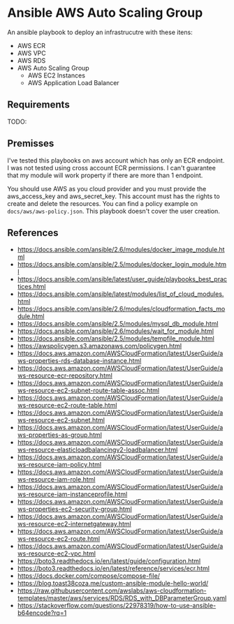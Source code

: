 # Ansible AWS Auto Scaling Group

An ansible playbook to deploy an infrastrucutre with these itens:

- AWS ECR
- AWS VPC
- AWS RDS
- AWS Auto Scaling Group
  - AWS EC2 Instances
  - AWS Application Load Balancer

## Requirements

TODO:

## Premisses

I've tested this playbooks on aws account which has only an ECR endpoint. I was not tested using cross account ECR permissions. I can't guarantee that my module will work property if there are more than 1 endpoint.

You should use AWS as you cloud provider and you must provide the aws_access_key and aws_secret_key. This account must has the rights to create and delete the resources. You can find a policy example on `docs/aws/aws-policy.json`. This playbook doesn't cover the user creation.

## References

- https://docs.ansible.com/ansible/2.6/modules/docker_image_module.html
- https://docs.ansible.com/ansible/2.5/modules/docker_login_module.html
- https://docs.ansible.com/ansible/latest/user_guide/playbooks_best_practices.html
- https://docs.ansible.com/ansible/latest/modules/list_of_cloud_modules.html
- https://docs.ansible.com/ansible/2.6/modules/cloudformation_facts_module.html
- https://docs.ansible.com/ansible/2.5/modules/mysql_db_module.html
- https://docs.ansible.com/ansible/2.6/modules/wait_for_module.html
- https://docs.ansible.com/ansible/2.5/modules/tempfile_module.html
- https://awspolicygen.s3.amazonaws.com/policygen.html
- https://docs.aws.amazon.com/AWSCloudFormation/latest/UserGuide/aws-properties-rds-database-instance.html
- https://docs.aws.amazon.com/AWSCloudFormation/latest/UserGuide/aws-resource-ecr-repository.html
- https://docs.aws.amazon.com/AWSCloudFormation/latest/UserGuide/aws-resource-ec2-subnet-route-table-assoc.html
- https://docs.aws.amazon.com/AWSCloudFormation/latest/UserGuide/aws-resource-ec2-route-table.html
- https://docs.aws.amazon.com/AWSCloudFormation/latest/UserGuide/aws-resource-ec2-subnet.html
- https://docs.aws.amazon.com/AWSCloudFormation/latest/UserGuide/aws-properties-as-group.html
- https://docs.aws.amazon.com/AWSCloudFormation/latest/UserGuide/aws-resource-elasticloadbalancingv2-loadbalancer.html
- https://docs.aws.amazon.com/AWSCloudFormation/latest/UserGuide/aws-resource-iam-policy.html
- https://docs.aws.amazon.com/AWSCloudFormation/latest/UserGuide/aws-resource-iam-role.html
- https://docs.aws.amazon.com/AWSCloudFormation/latest/UserGuide/aws-resource-iam-instanceprofile.html
- https://docs.aws.amazon.com/AWSCloudFormation/latest/UserGuide/aws-properties-ec2-security-group.html
- https://docs.aws.amazon.com/AWSCloudFormation/latest/UserGuide/aws-resource-ec2-internetgateway.html
- https://docs.aws.amazon.com/AWSCloudFormation/latest/UserGuide/aws-resource-ec2-route.html
- https://docs.aws.amazon.com/AWSCloudFormation/latest/UserGuide/aws-resource-ec2-vpc.html
- https://boto3.readthedocs.io/en/latest/guide/configuration.html
- https://boto3.readthedocs.io/en/latest/reference/services/ecr.html
- https://docs.docker.com/compose/compose-file/
- https://blog.toast38coza.me/custom-ansible-module-hello-world/
- https://raw.githubusercontent.com/awslabs/aws-cloudformation-templates/master/aws/services/RDS/RDS_with_DBParameterGroup.yaml
- https://stackoverflow.com/questions/22978319/how-to-use-ansible-b64encode?rq=1
